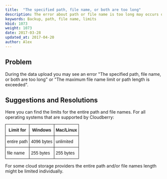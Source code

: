 ```yaml
---
title:  "The specified path, file name, or both are too long"
description: The error about path or file name is too long may occurs on your backup job. Path and file names limits description
keywords: Backup, path, file name, limits
kbid: 1073
weight: 1073
date: 2017-03-28
updated_at: 2017-04-20
author: Alex
---
```


## Problem

During the data upload you may see an error "The specified path, file name, or both are too long" or "The maximum file name limit or path length is exceeded".

## Suggestions and Resolutions

Here you can find the limits for the entire path and file names. For all operating systems that are supported by Cloudberry:

<style type="text/css">
.tg  {border-collapse:collapse;border-spacing:0;margin:0px auto;}
.tg td{font-family:Arial, sans-serif;font-size:14px;padding:10px 5px;border-style:solid;border-width:1px;overflow:hidden;word-break:normal;}
.tg th{font-family:Arial, sans-serif;font-size:14px;font-weight:normal;padding:10px 5px;border-style:solid;border-width:1px;overflow:hidden;word-break:normal;}
.tg .tg-yw4l{vertical-align:top}
</style>
<table class="tg">
  <tr>
    <th class="tg-yw4l"><b>Limit for</b></th>
    <th class="tg-yw4l"><b>Windows</b></th>
    <th class="tg-yw4l"><b>Mac/Linux</b></th>
  </tr>
  <tr>
    <td class="tg-yw4l">entire path</td>
    <td class="tg-yw4l">4096 bytes</td>
    <td class="tg-yw4l">unlimited</td>
  </tr>
  <tr>
    <td class="tg-yw4l">file name</td>
    <td class="tg-yw4l">255 bytes</td>
    <td class="tg-yw4l">255 bytes</td>
  </tr>
</table>

For some cloud storage providers the entire path and/or file names length might be limited individually.
